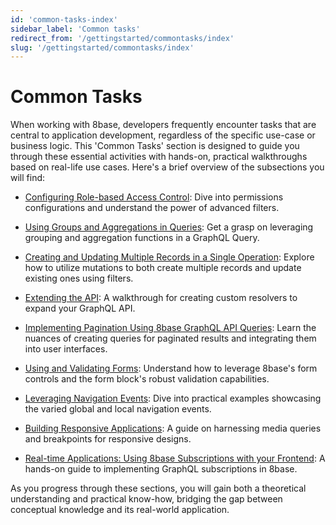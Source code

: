 ```yaml
---
id: 'common-tasks-index'
sidebar_label: 'Common tasks'
redirect_from: '/gettingstarted/commontasks/index'
slug: '/gettingstarted/commontasks/index'
---
```

# Common Tasks

When working with 8base, developers frequently encounter tasks that are central to application development, regardless of the specific use-case or business logic. This 'Common Tasks' section is designed to guide you through these essential activities with hands-on, practical walkthroughs based on real-life use cases. Here's a brief overview of the subsections you will find:


-   [Configuring Role-based Access Control](common-tasks-configuring-role-based-access-control): Dive into permissions configurations and understand the power of advanced filters.
    
-   [Using Groups and Aggregations in Queries](../backend/graphql-api/grouping-and-aggregations-tutorial): Get a grasp on leveraging grouping and aggregation functions in a GraphQL Query.
    
-   [Creating and Updating Multiple Records in a Single Operation](common-tasks-create-multiple-records-single-operation): Explore how to utilize mutations to both create multiple records and update existing ones using filters.
    
-   [Extending the API](common-tasks-extending-the-api): A walkthrough for creating custom resolvers to expand your GraphQL API.
    
-   [Implementing Pagination Using 8base GraphQL API Queries](common-tasks-implementing-pagination-api-queries.md): Learn the nuances of creating queries for paginated results and integrating them into user interfaces.
    
-   [Using and Validating Forms](common-tasks-using-validating-forms): Understand how to leverage 8base's form controls and the form block's robust validation capabilities.
    
-   [Leveraging Navigation Events](common-tasks-leveraging-navigation-events): Dive into practical examples showcasing the varied global and local navigation events.
    
-   [Building Responsive Applications](common-tasks-building-responsive-applications): A guide on harnessing media queries and breakpoints for responsive designs.
    
<!-- -   [Maximizing Reusable Elements](Link to Common Tasks -> Maximizing Reusable Elements): Discover the art of leveraging component groups for reusability. -->
    
-   [Real-time Applications: Using 8base Subscriptions with your Frontend](common-tasks-real-time-applications): A hands-on guide to implementing GraphQL subscriptions in 8base.

As you progress through these sections, you will gain both a theoretical understanding and practical know-how, bridging the gap between conceptual knowledge and its real-world application.
